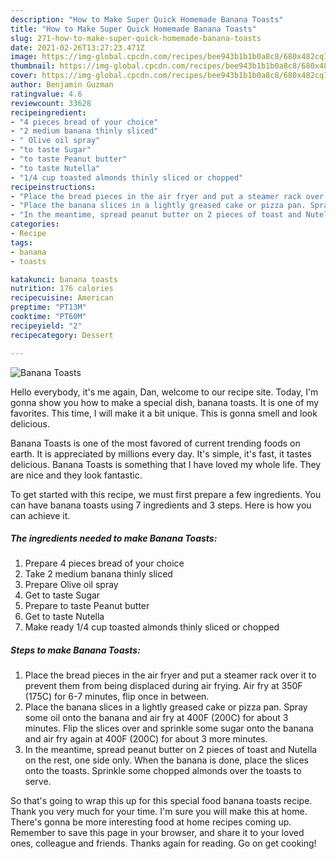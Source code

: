 ```yaml
---
description: "How to Make Super Quick Homemade Banana Toasts"
title: "How to Make Super Quick Homemade Banana Toasts"
slug: 271-how-to-make-super-quick-homemade-banana-toasts
date: 2021-02-26T13:27:23.471Z
image: https://img-global.cpcdn.com/recipes/bee943b1b1b0a8c8/680x482cq70/banana-toasts-recipe-main-photo.jpg
thumbnail: https://img-global.cpcdn.com/recipes/bee943b1b1b0a8c8/680x482cq70/banana-toasts-recipe-main-photo.jpg
cover: https://img-global.cpcdn.com/recipes/bee943b1b1b0a8c8/680x482cq70/banana-toasts-recipe-main-photo.jpg
author: Benjamin Guzman
ratingvalue: 4.6
reviewcount: 33628
recipeingredient:
- "4 pieces bread of your choice"
- "2 medium banana thinly sliced"
- " Olive oil spray"
- "to taste Sugar"
- "to taste Peanut butter"
- "to taste Nutella"
- "1/4 cup toasted almonds thinly sliced or chopped"
recipeinstructions:
- "Place the bread pieces in the air fryer and put a steamer rack over it to prevent them from being displaced during air frying. Air fry at 350F (175C) for 6-7 minutes, flip once in between."
- "Place the banana slices in a lightly greased cake or pizza pan. Spray some oil onto the banana and air fry at 400F (200C) for about 3 minutes. Flip the slices over and sprinkle some sugar onto the banana and air fry again at 400F (200C) for about 3 more minutes."
- "In the meantime, spread peanut butter on 2 pieces of toast and Nutella on the rest, one side only. When the banana is done, place the slices onto the toasts. Sprinkle some chopped almonds over the toasts to serve."
categories:
- Recipe
tags:
- banana
- toasts

katakunci: banana toasts 
nutrition: 176 calories
recipecuisine: American
preptime: "PT13M"
cooktime: "PT60M"
recipeyield: "2"
recipecategory: Dessert

---
```



![Banana Toasts](https://img-global.cpcdn.com/recipes/bee943b1b1b0a8c8/680x482cq70/banana-toasts-recipe-main-photo.jpg)

Hello everybody, it's me again, Dan, welcome to our recipe site. Today, I'm gonna show you how to make a special dish, banana toasts. It is one of my favorites. This time, I will make it a bit unique. This is gonna smell and look delicious.

Banana Toasts is one of the most favored of current trending foods on earth. It is appreciated by millions every day. It's simple, it's fast, it tastes delicious. Banana Toasts is something that I have loved my whole life. They are nice and they look fantastic.




To get started with this recipe, we must first prepare a few ingredients. You can have banana toasts using 7 ingredients and 3 steps. Here is how you can achieve it.

<!--inarticleads1-->

##### The ingredients needed to make Banana Toasts:

1. Prepare 4 pieces bread of your choice
1. Take 2 medium banana thinly sliced
1. Prepare  Olive oil spray
1. Get to taste Sugar
1. Prepare to taste Peanut butter
1. Get to taste Nutella
1. Make ready 1/4 cup toasted almonds thinly sliced or chopped




<!--inarticleads2-->

##### Steps to make Banana Toasts:

1. Place the bread pieces in the air fryer and put a steamer rack over it to prevent them from being displaced during air frying. Air fry at 350F (175C) for 6-7 minutes, flip once in between.
1. Place the banana slices in a lightly greased cake or pizza pan. Spray some oil onto the banana and air fry at 400F (200C) for about 3 minutes. Flip the slices over and sprinkle some sugar onto the banana and air fry again at 400F (200C) for about 3 more minutes.
1. In the meantime, spread peanut butter on 2 pieces of toast and Nutella on the rest, one side only. When the banana is done, place the slices onto the toasts. Sprinkle some chopped almonds over the toasts to serve.




So that's going to wrap this up for this special food banana toasts recipe. Thank you very much for your time. I'm sure you will make this at home. There's gonna be more interesting food at home recipes coming up. Remember to save this page in your browser, and share it to your loved ones, colleague and friends. Thanks again for reading. Go on get cooking!
